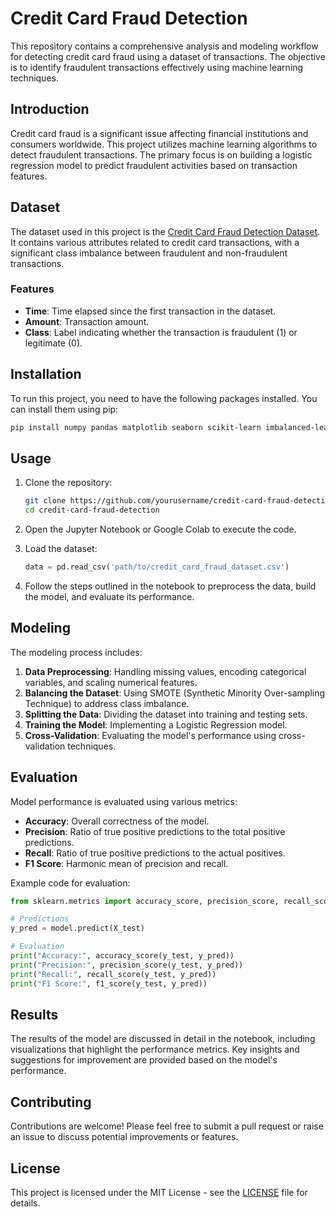 # Credit Card Fraud Detection

This repository contains a comprehensive analysis and modeling workflow for detecting credit card fraud using a dataset of transactions. The objective is to identify fraudulent transactions effectively using machine learning techniques.

## Introduction

Credit card fraud is a significant issue affecting financial institutions and consumers worldwide. This project utilizes machine learning algorithms to detect fraudulent transactions. The primary focus is on building a logistic regression model to predict fraudulent activities based on transaction features.

## Dataset

The dataset used in this project is the [Credit Card Fraud Detection Dataset](https://www.kaggle.com/dalpozz/creditcard-fraud). It contains various attributes related to credit card transactions, with a significant class imbalance between fraudulent and non-fraudulent transactions.

### Features
- **Time**: Time elapsed since the first transaction in the dataset.
- **Amount**: Transaction amount.
- **Class**: Label indicating whether the transaction is fraudulent (1) or legitimate (0).

## Installation

To run this project, you need to have the following packages installed. You can install them using pip:

```bash
pip install numpy pandas matplotlib seaborn scikit-learn imbalanced-learn
```

## Usage

1. Clone the repository:
   ```bash
   git clone https://github.com/yourusername/credit-card-fraud-detection.git
   cd credit-card-fraud-detection
   ```

2. Open the Jupyter Notebook or Google Colab to execute the code.

3. Load the dataset:
   ```python
   data = pd.read_csv('path/to/credit_card_fraud_dataset.csv')
   ```

4. Follow the steps outlined in the notebook to preprocess the data, build the model, and evaluate its performance.

## Modeling

The modeling process includes:

1. **Data Preprocessing**: Handling missing values, encoding categorical variables, and scaling numerical features.
2. **Balancing the Dataset**: Using SMOTE (Synthetic Minority Over-sampling Technique) to address class imbalance.
3. **Splitting the Data**: Dividing the dataset into training and testing sets.
4. **Training the Model**: Implementing a Logistic Regression model.
5. **Cross-Validation**: Evaluating the model's performance using cross-validation techniques.

## Evaluation

Model performance is evaluated using various metrics:
- **Accuracy**: Overall correctness of the model.
- **Precision**: Ratio of true positive predictions to the total positive predictions.
- **Recall**: Ratio of true positive predictions to the actual positives.
- **F1 Score**: Harmonic mean of precision and recall.

Example code for evaluation:
```python
from sklearn.metrics import accuracy_score, precision_score, recall_score, f1_score

# Predictions
y_pred = model.predict(X_test)

# Evaluation
print("Accuracy:", accuracy_score(y_test, y_pred))
print("Precision:", precision_score(y_test, y_pred))
print("Recall:", recall_score(y_test, y_pred))
print("F1 Score:", f1_score(y_test, y_pred))
```

## Results

The results of the model are discussed in detail in the notebook, including visualizations that highlight the performance metrics. Key insights and suggestions for improvement are provided based on the model's performance.

## Contributing

Contributions are welcome! Please feel free to submit a pull request or raise an issue to discuss potential improvements or features.

## License

This project is licensed under the MIT License - see the [LICENSE](LICENSE) file for details.
